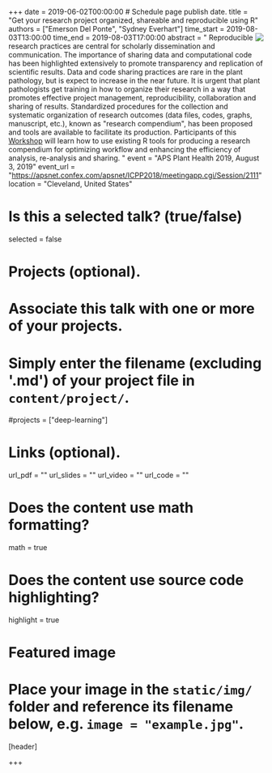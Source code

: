 +++
date = 2019-06-02T00:00:00   # Schedule page publish date.
title = "Get your research project organized, shareable and reproducible using R"
authors = ["Emerson Del Ponte", "Sydney Everhart"]
time_start = 2019-08-03T13:00:00
time_end = 2019-08-03T17:00:00
abstract = "<img src = '/img/learning/research-compendia1.png' align = right> Reproducible research practices are central for scholarly dissemination and communication. The importance of sharing data and computational code has been highlighted extensively to promote transparency and replication of scientific results. Data and code sharing practices are rare in the plant pathology, but is expect to increase in the near future. It is urgent that plant pathologists get training in how to organize their research in a way that promotes effective project management, reproducibility, collaboration and sharing of results. Standardized procedures for the collection and systematic organization of research outcomes (data files, codes, graphs, manuscript, etc.), known as "research compendium", has been proposed and tools are available to facilitate its production. Participants of this [Workshop](https://apsnet.confex.com/apsnet/2019/meetingapp.cgi/Session/3211) will learn how to use existing R tools for producing a research compendium for optimizing workflow and enhancing the efficiency of analysis, re-analysis and sharing.
"
event = "APS Plant Health 2019, August 3, 2019"
event_url = "https://apsnet.confex.com/apsnet/ICPP2018/meetingapp.cgi/Session/2111"
location = "Cleveland, United States"

# Is this a selected talk? (true/false)
selected = false

# Projects (optional).
#   Associate this talk with one or more of your projects.
#   Simply enter the filename (excluding '.md') of your project file in `content/project/`.
#projects = ["deep-learning"]

# Links (optional).
url_pdf = ""
url_slides = ""
url_video = ""
url_code = ""

# Does the content use math formatting?
math = true

# Does the content use source code highlighting?
highlight = true

# Featured image
# Place your image in the `static/img/` folder and reference its filename below, e.g. `image = "example.jpg"`.
[header]

+++
